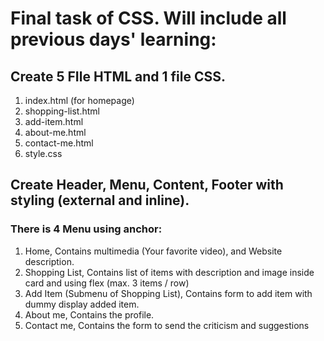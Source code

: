 # Final task of CSS. Will include all previous days' learning:

## Create 5 FIle HTML and 1 file CSS.
1. index.html (for homepage)
2. shopping-list.html
3. add-item.html
4. about-me.html
5. contact-me.html
6. style.css
## Create Header, Menu, Content, Footer with styling (external and inline).
### There is 4 Menu using anchor:
1. Home, Contains multimedia (Your favorite video), and Website description.
2. Shopping List, Contains list of items with description and image inside card and using flex (max. 3 items / row)
3. Add Item (Submenu of Shopping List), Contains form to add item with dummy display added item.
4. About me, Contains the profile.
5. Contact me, Contains the form to send the criticism and suggestions
